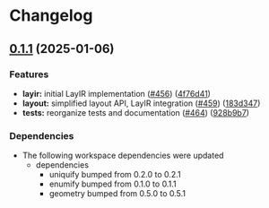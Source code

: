 # Changelog

## [0.1.1](https://github.com/ucb-substrate/substrate2/compare/layir-v0.1.0...layir-v0.1.1) (2025-01-06)


### Features

* **layir:** initial LayIR implementation ([#456](https://github.com/ucb-substrate/substrate2/issues/456)) ([4f76d41](https://github.com/ucb-substrate/substrate2/commit/4f76d41c86fd0c57e525f40c976b5eeb0bbd4c68))
* **layout:** simplified layout API, LayIR integration ([#459](https://github.com/ucb-substrate/substrate2/issues/459)) ([183d347](https://github.com/ucb-substrate/substrate2/commit/183d347c19e6fe98cf870be4716e7249f23bd423))
* **tests:** reorganize tests and documentation ([#464](https://github.com/ucb-substrate/substrate2/issues/464)) ([928b9b7](https://github.com/ucb-substrate/substrate2/commit/928b9b7c45dc334ca11d86e4564edc58bf6db6f2))


### Dependencies

* The following workspace dependencies were updated
  * dependencies
    * uniquify bumped from 0.2.0 to 0.2.1
    * enumify bumped from 0.1.0 to 0.1.1
    * geometry bumped from 0.5.0 to 0.5.1
